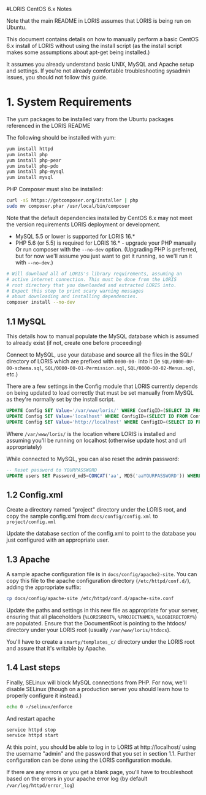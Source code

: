 #LORIS CentOS 6.x Notes

Note that the main README in LORIS assumes that LORIS is being run on Ubuntu.

This document contains details on how to manually perform a basic CentOS 6.x
install of LORIS without using the install script (as the install script
makes some assumptions about apt-get being installed.)

It assumes you already understand basic UNIX, MySQL and Apache setup and
settings. If you're not already comfortable troubleshooting sysadmin issues,
you should not follow this guide.


# 1. System Requirements

The yum packages to be installed vary from the Ubuntu packages referenced
in the LORIS README

The following should be installed with yum:
 
```bash
yum install httpd
yum install php
yum install php-pear
yum install php-pdo
yum install php-mysql
yum install mysql
```

PHP Composer must also be installed:
```bash
curl -sS https://getcomposer.org/installer | php
sudo mv composer.phar /usr/local/bin/composer
```

Note that the default dependencies installed by CentOS 6.x may not meet the version requirements LORIS deployment or development.
* MySQL 5.5 or lower is supported for LORIS 16.*
* PHP 5.6 (or 5.5) is required for LORIS 16.* - upgrade your PHP manually
Or run composer with the `--no-dev` option. (Upgrading PHP is preferred, but for now we'll
assume you just want to get it running, so we'll run it with `--no-dev`.)

```bash
# Will download all of LORIS's library requirements, assuming an
# active internet connection. This must be done from the LORIS
# root directory that you downloaded and extracted LORIS into.
# Expect this step to print scary warning messages 
# about downloading and installing dependencies. 
composer install --no-dev
```

## 1.1 MySQL

This details how to manual populate the MySQL database which is assumed
to already exist (if not, create one before proceeding)

Connect to MySQL, use your database and source all the files in the
SQL/ directory of LORIS which are prefixed with `0000-00-` into it
(ie `SQL/0000-00-00-schema.sql`, `SQL/0000-00-01-Permission.sql`, 
`SQL/0000-00-02-Menus.sql`, etc.)

There are a few settings in the Config module that LORIS currently depends
on being updated to load correctly that must be set manually from MySQL as
they're normally set by the install script.

```SQL
UPDATE Config SET Value='/var/www/loris/' WHERE ConfigID=(SELECT ID FROM ConfigSettings WHERE Name='base');
UPDATE Config SET Value='localhost' WHERE ConfigID=(SELECT ID FROM ConfigSettings WHERE Name='host');
UPDATE Config SET Value='http://localhost' WHERE ConfigID=(SELECT ID FROM ConfigSettings WHERE Name='url');
```

Where `/var/www/loris/` is the location where LORIS is installed and assuming
you'll be running on localhost (otherwise update host and url appropriately)

While connected to MySQL, you can also reset the admin password:

```SQL
-- Reset password to YOURPASSWORD
UPDATE users SET Password_md5=CONCAT('aa', MD5('aaYOURPASSWORD')) WHERE ID=1;
```

## 1.2 Config.xml

Create a directory named "project" directory under the LORIS root, and copy
the sample config.xml from `docs/config/config.xml` to `project/config.xml`

Update the database section of the config.xml to point to the database you
just configured with an appropriate user.

## 1.3 Apache

A sample apache configuration file is in `docs/config/apache2-site`. 
You can copy this file to the apache configuration directory (`/etc/httpd/conf.d/`), adding the appropriate suffix:

```bash
cp docs/config/apache-site /etc/httpd/conf.d/apache-site.conf
```

Update the paths and settings in this new file as appropriate for your server, ensuring that all placeholders (`%LORISROOT%`, `%PROJECTNAME%`, `%LOGDIRECTORY%`) are populated. Ensure that the DocumentRoot is pointing to the htdocs/ directory under your LORIS root (usually `/var/www/loris/htdocs`).

You'll have to create a `smarty/templates_c/` directory under the LORIS
root and assure that it's writable by Apache.

## 1.4 Last steps

Finally, SELinux will block MySQL connections from PHP. For now, we'll 
disable SELinux (though on a production server you should learn how to
properly configure it instead.)

```bash
echo 0 >/selinux/enforce
```

And restart apache
```bash
service httpd stop
service httpd start
```

At this point, you should be able to log in to LORIS
at http://localhost/ using the username "admin" and the password that
you set in section 1.1. Further configuration can be done using the
LORIS configuration module.

If there are any errors or you get a blank page, you'll have to troubleshoot
based on the errors in your apache error log (by default
 `/var/log/httpd/error_log`) 
